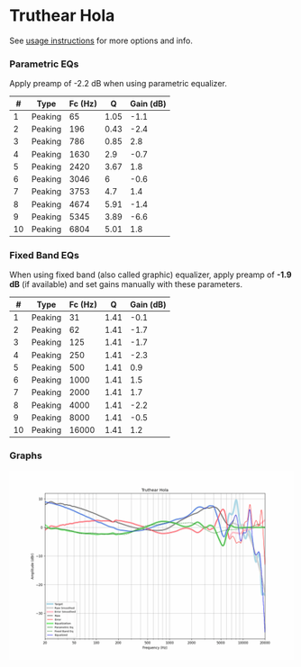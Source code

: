 # Truthear Hola
See [usage instructions](https://github.com/jaakkopasanen/AutoEq#usage) for more options and info.

### Parametric EQs
Apply preamp of -2.2 dB when using parametric equalizer.

|   # | Type    |   Fc (Hz) |    Q |   Gain (dB) |
|-----|---------|-----------|------|-------------|
|   1 | Peaking |        65 | 1.05 |        -1.1 |
|   2 | Peaking |       196 | 0.43 |        -2.4 |
|   3 | Peaking |       786 | 0.85 |         2.8 |
|   4 | Peaking |      1630 | 2.9  |        -0.7 |
|   5 | Peaking |      2420 | 3.67 |         1.8 |
|   6 | Peaking |      3046 | 6    |        -0.6 |
|   7 | Peaking |      3753 | 4.7  |         1.4 |
|   8 | Peaking |      4674 | 5.91 |        -1.4 |
|   9 | Peaking |      5345 | 3.89 |        -6.6 |
|  10 | Peaking |      6804 | 5.01 |         1.8 |

### Fixed Band EQs
When using fixed band (also called graphic) equalizer, apply preamp of **-1.9 dB** (if available) and set gains manually with these parameters.

|   # | Type    |   Fc (Hz) |    Q |   Gain (dB) |
|-----|---------|-----------|------|-------------|
|   1 | Peaking |        31 | 1.41 |        -0.1 |
|   2 | Peaking |        62 | 1.41 |        -1.7 |
|   3 | Peaking |       125 | 1.41 |        -1.7 |
|   4 | Peaking |       250 | 1.41 |        -2.3 |
|   5 | Peaking |       500 | 1.41 |         0.9 |
|   6 | Peaking |      1000 | 1.41 |         1.5 |
|   7 | Peaking |      2000 | 1.41 |         1.7 |
|   8 | Peaking |      4000 | 1.41 |        -2.2 |
|   9 | Peaking |      8000 | 1.41 |        -0.5 |
|  10 | Peaking |     16000 | 1.41 |         1.2 |

### Graphs
![](./Truthear%20Hola.png)
